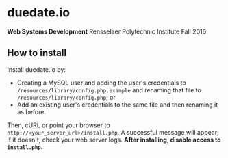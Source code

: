 # duedate.io
**Web Systems Development**
Rensselaer Polytechnic Institute
Fall 2016

## How to install
Install duedate.io by:
* Creating a MySQL user and adding the user's credentials to `/resources/library/config.php.example` and renaming that file to `/resources/library/config.php`; or
* Add an existing user's credentials to the same file and then renaming it as before.

Then, cURL or point your browser to `http://<your_server_url>/install.php`. A successful message will appear; if it doesn't, check your web server logs. **After installing, disable access to `install.php`.**
